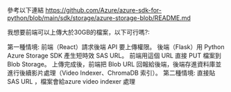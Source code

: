 參考以下連結
https://github.com/Azure/azure-sdk-for-python/blob/main/sdk/storage/azure-storage-blob/README.md

我想要前端可以上傳大於30GB的檔案，以下可行嗎?: 

第一種情境:
前端（React）請求後端 API 要上傳權限。
後端（Flask）用 Python Azure Storage SDK 產生短時效 SAS URL。
前端用這個 URL 直接 PUT 檔案到 Blob Storage。
上傳完成後，前端把 Blob URL 回報給後端，後端存進資料庫並進行後續影片處理（Video Indexer、ChromaDB 索引）。
第二種情境: 直接貼SAS URL ，檔案會給azure video indexer 處理